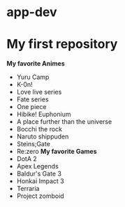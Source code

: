 # app-dev
# My first repository
**My favorite Animes**
- Yuru Camp
- K-0n!
- Love live series
- Fate series
- One piece
- Hibike! Euphonium
- A place further than the universe
- Bocchi the rock
- Naruto shippuden
- Steins;Gate
- Re:zero
**My favorite Games**
- DotA 2
- Apex Legends
- Baldur's Gate 3
- Honkai Impact 3
- Terraria
- Project zomboid
